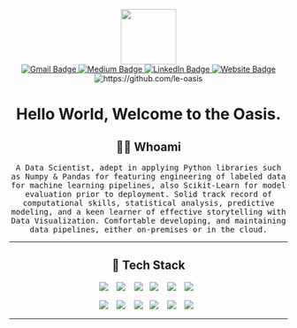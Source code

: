 
<div id="header" align="center">
  <img src="https://media.giphy.com/media/M9gbBd9nbDrOTu1Mqx/giphy.gif" width="100"/>
</div>


<div id="badges"  align="center">
                                        
  <a href="mailto:oyinlola14@gmail.com">
    <img src="https://img.shields.io/badge/Gmail-D14836?style=for-the-badge&logo=gmail&logoColor=white" alt="Gmail Badge"/>
  </a>
  <a href="https://medium.com/@le.oasis">
    <img src="https://img.shields.io/badge/Medium-12100E?style=for-the-badge&logo=medium&logoColor=white" alt="Medium Badge"/>
  </a>
  <a href="https://www.linkedin.com/in/mahmud-oyinloye-560354a5/">
    <img src="https://img.shields.io/badge/LinkedIn-blue?style=for-the-badge&logo=linkedin&logoColor=white" alt="LinkedIn Badge"/>
  </a>
  <a href="https://1400.news/">
    <img src="https://img.shields.io/badge/website-000000?style=for-the-badge&logo=About.me&logoColor=white" alt="Website Badge"/>
  </a>
    <br>
  <img src="https://komarev.com/ghpvc/?username=le-oasis" alt="https://github.com/le-oasis" />
  <h1>
  Hello World, Welcome to the Oasis.
</h1>
</div>

<h2 align="center"> 👨‍💻 Whoami</h2>
<p align="center">
  <samp> A Data Scientist, adept in applying Python libraries such as Numpy & Pandas for featuring engineering of labeled data for machine learning pipelines, also Scikit-Learn for model evaluation prior to deployment. Solid track record of computational skills, statistical analysis, predictive modeling, and a keen learner of effective storytelling with Data Visualization. Comfortable developing, and maintaining data pipelines, either on-premises or in the cloud.
  </samp>
</p>

<hr>

<h2 align="center"> 🔭 Tech Stack </h2>
<p align="center">
  <img src="https://img.shields.io/badge/PostgreSQL-316192?style=for-the-badge&logo=postgresql&logoColor=white" />&nbsp;&nbsp;&nbsp;
  <img src="https://img.shields.io/badge/MySQL-00000F?style=for-the-badge&logo=mysql&logoColor=white" />&nbsp;&nbsp;&nbsp;
  <img src="https://img.shields.io/badge/Python-14354C?style=for-the-badge&logo=python&logoColor=white" />&nbsp;&nbsp;
  <img src="https://img.shields.io/badge/docker-%230db7ed.svg?style=for-the-badge&logo=docker&logoColor=white" />&nbsp;&nbsp;&nbsp;
  <img src="https://img.shields.io/badge/Apache%20Airflow-017CEE?style=for-the-badge&logo=Apache%20Airflow&logoColor=white" />&nbsp;&nbsp;&nbsp;
  <img src="https://img.shields.io/badge/-ElasticSearch-005571?style=for-the-badge&logo=elasticsearch" />&nbsp;&nbsp;
</p>
<p align="center">
  <img src="https://img.shields.io/badge/numpy-%23013243.svg?style=for-the-badge&logo=numpy&logoColor=white" />&nbsp;&nbsp;&nbsp;
  <img src="https://img.shields.io/badge/pandas-%23150458.svg?style=for-the-badge&logo=pandas&logoColor=white" />&nbsp;&nbsp;&nbsp;
  <img src="https://img.shields.io/badge/scikit--learn-%23F7931E.svg?style=for-the-badge&logo=scikit-learn&logoColor=white" />&nbsp;&nbsp;
  <img src="https://img.shields.io/badge/SciPy-%230C55A5.svg?style=for-the-badge&logo=scipy&logoColor=%white" />&nbsp;&nbsp;&nbsp;
  <img src="https://img.shields.io/badge/Apache%20Airflow-017CEE?style=for-the-badge&logo=Apache%20Airflow&logoColor=white" />&nbsp;&nbsp;&nbsp;
  <img src="https://img.shields.io/badge/-ElasticSearch-005571?style=for-the-badge&logo=elasticsearch" />&nbsp;&nbsp;
</p>

<hr>

